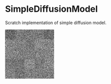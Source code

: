 # SimpleDiffusionModel
Scratch implementation of simple diffusion model.

![MNIST generated by DDPM model](assets/mnist_ddpm.gif)
